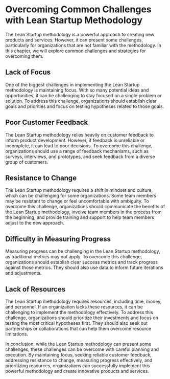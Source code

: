 # Overcoming Common Challenges with Lean Startup Methodology

The Lean Startup methodology is a powerful approach to creating new products and services. However, it can present some challenges, particularly for organizations that are not familiar with the methodology. In this chapter, we will explore common challenges and strategies for overcoming them.

Lack of Focus
-------------

One of the biggest challenges in implementing the Lean Startup methodology is maintaining focus. With so many potential ideas and opportunities, it can be challenging to stay focused on a single problem or solution. To address this challenge, organizations should establish clear goals and priorities and focus on testing hypotheses related to those goals.

Poor Customer Feedback
----------------------

The Lean Startup methodology relies heavily on customer feedback to inform product development. However, if feedback is unreliable or incomplete, it can lead to poor decisions. To overcome this challenge, organizations should use a range of feedback mechanisms, such as surveys, interviews, and prototypes, and seek feedback from a diverse group of customers.

Resistance to Change
--------------------

The Lean Startup methodology requires a shift in mindset and culture, which can be challenging for some organizations. Some team members may be resistant to change or feel uncomfortable with ambiguity. To overcome this challenge, organizations should communicate the benefits of the Lean Startup methodology, involve team members in the process from the beginning, and provide training and support to help team members adjust to the new approach.

Difficulty in Measuring Progress
--------------------------------

Measuring progress can be challenging in the Lean Startup methodology, as traditional metrics may not apply. To overcome this challenge, organizations should establish clear success metrics and track progress against those metrics. They should also use data to inform future iterations and adjustments.

Lack of Resources
-----------------

The Lean Startup methodology requires resources, including time, money, and personnel. If an organization lacks these resources, it can be challenging to implement the methodology effectively. To address this challenge, organizations should prioritize their investments and focus on testing the most critical hypotheses first. They should also seek out partnerships or collaborations that can help them overcome resource limitations.

In conclusion, while the Lean Startup methodology can present some challenges, these challenges can be overcome with careful planning and execution. By maintaining focus, seeking reliable customer feedback, addressing resistance to change, measuring progress effectively, and prioritizing resources, organizations can successfully implement this powerful methodology and create innovative products and services.
